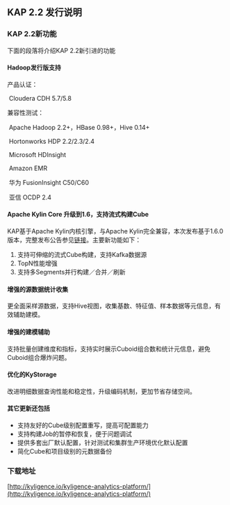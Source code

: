 ## 	KAP 2.2 发行说明

### KAP 2.2新功能

下面的段落将介绍KAP 2.2新引进的功能

#### Hadoop发行版支持

产品认证：

​	Cloudera CDH 5.7/5.8

兼容性测试：

​	Apache Hadoop 2.2+，HBase 0.98+，Hive 0.14+

​	Hortonworks HDP 2.2/2.3/2.4

​	Microsoft HDInsight

​	Amazon EMR

​	华为 FusionInsight C50/C60

​	亚信 OCDP 2.4

#### Apache Kylin Core 升级到1.6，支持流式构建Cube

KAP基于Apache Kylin内核引擎，与Apache Kylin完全兼容，本次发布基于1.6.0版本，完整发布公告参见[链接](https://kylin.apache.org/docs16/release_notes.html)。主要新功能如下：

1. 支持可伸缩的流式Cube构建，支持Kafka数据源
2. TopN性能增强
3. 支持多Segments并行构建／合并／刷新

#### 增强的源数据统计收集

更全面采样源数据，支持Hive视图，收集基数、特征值、样本数据等元信息，有效辅助建模。

#### 增强的建模辅助

支持批量创建维度和指标，支持实时展示Cuboid组合数和统计元信息，避免Cuboid组合爆炸问题。

#### 优化的KyStorage

改进明细数据查询性能和稳定性，升级编码机制，更加节省存储空间。

#### 其它更新还包括

- 支持友好的Cube级别配置重写，提高可配置能力
- 支持构建Job的暂停和恢复，便于问题调试
- 提供多套出厂默认配置，针对测试和集群生产环境优化默认配置
- 简化Cube和项目级别的元数据备份

### 下载地址

[http://kyligence.io/kyligence-analytics-platform/](http://kyligence.io/kyligence-analytics-platform/)


